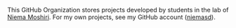 This GitHub Organization stores projects developed by students in the lab of [Niema Moshiri](https://niema.net). For my own projects, see my GitHub account ([niemasd](https://github.com/niemasd)).
